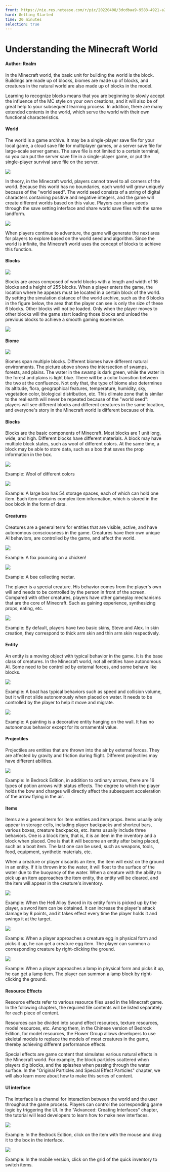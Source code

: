 ```yaml
--- 
front: https://nie.res.netease.com/r/pic/20220408/3dcdbaa9-9583-4921-a28d-33df67afe608.png 
hard: Getting Started 
time: 20 minutes 
selection: true 
--- 
```


# Understanding the Minecraft World 

#### Author: Realm 

In the Minecraft world, the basic unit for building the world is the block. Buildings are made up of blocks, biomes are made up of blocks, and creatures in the natural world are also made up of blocks in the model. 

Learning to recognize blocks means that you are beginning to slowly accept the influence of the MC style on your own creations, and it will also be of great help to your subsequent learning process. In addition, there are many extended contents in the world, which serve the world with their own functional characteristics. 



#### World 

The world is a game archive. It may be a single-player save file for your local game, a cloud save file for multiplayer games, or a server save file for large-scale server games. The save file is not limited to a certain terminal, so you can put the server save file in a single-player game, or put the single-player survival save file on the server. 

![](./images/1_1.jpg) 

In theory, in the Minecraft world, players cannot travel to all corners of the world. Because this world has no boundaries, each world will grow uniquely because of the "world seed". The world seed consists of a string of digital characters containing positive and negative integers, and the game will create different worlds based on this value. Players can share seeds through the save setting interface and share world save files with the same landform. 

![](./images/1_2.jpg) 

When players continue to adventure, the game will generate the next area for players to explore based on the world seed and algorithm. Since the world is infinite, the Minecraft world uses the concept of blocks to achieve this function. 

#### Blocks 

![](./images/1_qukuai.jpg) 

Blocks are areas composed of world blocks with a length and width of 16 blocks and a height of 255 blocks. When a player enters the game, the location where he appears must be located in a certain block of the world. 
By setting the simulation distance of the world archive, such as the 6 blocks in the figure below, the area that the player can see is only the size of these 6 blocks. Other blocks will not be loaded. Only when the player moves to other blocks will the game start loading those blocks and unload the previous blocks to achieve a smooth gaming experience. 

![](./images/1_mnjl.jpg) 



#### Biome 

![](./images/1_3.jpg) 


Biomes span multiple blocks. Different biomes have different natural environments. The picture above shows the intersection of swamps, forests, and plains. The water in the swamp is dark green, while the water in the forest and plains is light blue. There will be a color transition between the two at the confluence. Not only that, the type of biome also determines its altitude, flora, geographical features, temperature, humidity, sky, vegetation color, biological distribution, etc. This climate zone that is similar to the real earth will never be repeated because of the "world seed": players will see different blocks and different creatures in the same location, and everyone's story in the Minecraft world is different because of this. 

#### Blocks 

Blocks are the basic components of Minecraft. Most blocks are 1 unit long, wide, and high. Different blocks have different materials. A block may have multiple block states, such as wool of different colors. At the same time, a block may be able to store data, such as a box that saves the prop information in the box. 

![](./images/1_ym.jpg) 

Example: Wool of different colors 

![](./images/1_xz.jpg) 

Example: A large box has 54 storage spaces, each of which can hold one item. Each item contains complex item information, which is stored in the box block in the form of data. 

#### Creatures 

Creatures are a general term for entities that are visible, active, and have autonomous consciousness in the game. Creatures have their own unique AI behaviors, are controlled by the game, and affect the world. 

![](./images/1_hl.jpg) 

Example: A fox pouncing on a chicken! 

![](./images/1_mf.jpg) 

Example: A bee collecting nectar. 

The player is a special creature. His behavior comes from the player's own will and needs to be controlled by the person in front of the screen. Compared with other creatures, players have other gameplay mechanisms that are the core of Minecraft. Such as gaining experience, synthesizing props, eating, etc. 

![](./images/1_sdf.jpg) 

Example: By default, players have two basic skins, Steve and Alex. In skin creation, they correspond to thick arm skin and thin arm skin respectively. 

#### Entity 

An entity is a moving object with typical behavior in the game. It is the base class of creatures. In the Minecraft world, not all entities have autonomous AI. Some need to be controlled by external forces, and some behave like blocks. 



![](./images/1_c.jpg) 

Example: A boat has typical behaviors such as speed and collision volume, but it will not slide autonomously when placed on water. It needs to be controlled by the player to help it move and migrate. 

![](./images/1_hb.jpg) 

Example: A painting is a decorative entity hanging on the wall. It has no autonomous behavior except for its ornamental value. 

#### Projectiles 

Projectiles are entities that are thrown into the air by external forces. They are affected by gravity and friction during flight. Different projectiles may have different abilities. 

![](./images/1_j.jpg) 

Example: In Bedrock Edition, in addition to ordinary arrows, there are 16 types of potion arrows with status effects. The degree to which the player holds the bow and charges will directly affect the subsequent acceleration of the arrow flying in the air. 

#### Items 

Items are a general term for item entities and item props. Items usually only appear in storage cells, including player backpacks and shortcut bars, various boxes, creature backpacks, etc. Items usually include three behaviors. One is a block item, that is, it is an item in the inventory and a block when placed. One is that it will become an entity after being placed, such as a boat item. The last one can be used, such as weapons, tools, food, equipment, synthetic materials, etc. 

When a creature or player discards an item, the item will exist on the ground in an entity. If it is thrown into the water, it will float to the surface of the water due to the buoyancy of the water. When a creature with the ability to pick up an item approaches the item entity, the entity will be cleared, and the item will appear in the creature's inventory. 

![](./images/1_tiej.jpg) 

Example: When the Hell Alloy Sword in its entity form is picked up by the player, a sword item can be obtained. It can increase the player's attack damage by 8 points, and it takes effect every time the player holds it and swings it at the target. 

![](./images/1_shengwud.jpg) 

Example: When a player approaches a creature egg in physical form and picks it up, he can get a creature egg item. The player can summon a corresponding creature by right-clicking the ground. 

![](./images/1_dengl.jpg) 

Example: When a player approaches a lamp in physical form and picks it up, he can get a lamp item. The player can summon a lamp block by right-clicking the ground. 



#### Resource Effects 

Resource effects refer to various resource files used in the Minecraft game. In the following chapters, the required file contents will be listed separately for each piece of content. 

Resources can be divided into sound effect resources, texture resources, model resources, etc. Among them, in the Chinese version of Bedrock Edition, for model resources, the Flower Group allows developers to use skeletal models to replace the models of most creatures in the game, thereby achieving different performance effects. 

Special effects are game content that simulates various natural effects in the Minecraft world. For example, the block particles scattered when players dig blocks, and the splashes when passing through the water surface. In the "Original Particles and Special Effect Particles" chapter, we will also learn more about how to make this series of content. 

#### UI interface 

The interface is a channel for interaction between the world and the user throughout the game process. Players can control the corresponding game logic by triggering the UI. In the "Advanced: Creating Interfaces" chapter, the tutorial will lead developers to learn how to make new interfaces. 

![](./images/1_wupinl.jpg) 

Example: In the Bedrock Edition, click on the item with the mouse and drag it to the box in the interface. 

![](./images/1_diushengwud.jpg) 

Example: In the mobile version, click on the grid of the quick inventory to switch items.